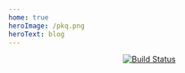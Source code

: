```yaml
---
home: true
heroImage: /pkq.png
heroText: blog
---
```


<center>
  <a href="https://github.com/busyrat/blog/actions">
    <img src="https://github.com/busyrat/blog/workflows/Deploy%20gh-pages/badge.svg"  alt="Build Status"/>
  </a>
</center>
